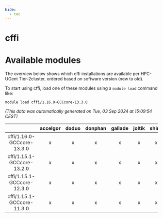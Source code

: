 ```yaml
---
hide:
  - toc
---
```


cffi
====

# Available modules


The overview below shows which cffi installations are available per HPC-UGent Tier-2cluster, ordered based on software version (new to old).

To start using cffi, load one of these modules using a `module load` command like:

```shell
module load cffi/1.16.0-GCCcore-13.3.0
```

*(This data was automatically generated on Tue, 03 Sep 2024 at 15:09:54 CEST)*  

| |accelgor|doduo|donphan|gallade|joltik|shinx|skitty|
| :---: | :---: | :---: | :---: | :---: | :---: | :---: | :---: |
|cffi/1.16.0-GCCcore-13.3.0|x|x|x|x|x|x|x|
|cffi/1.15.1-GCCcore-13.2.0|x|x|x|x|x|x|x|
|cffi/1.15.1-GCCcore-12.3.0|x|x|x|x|x|x|x|
|cffi/1.15.1-GCCcore-11.3.0|x|x|x|x|x|x|x|
